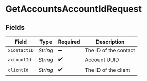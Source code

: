 # GetAccountsAccountIdRequest


## Fields

| Field                 | Type                  | Required              | Description           |
| --------------------- | --------------------- | --------------------- | --------------------- |
| `xContactID`          | *String*              | :heavy_minus_sign:    | The ID of the contact |
| `accountId`           | *String*              | :heavy_check_mark:    | Account UUID          |
| `clientId`            | *String*              | :heavy_check_mark:    | The ID of the client  |